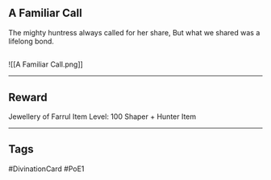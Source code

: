 ## A Familiar Call
The mighty huntress always called for her share,
But what we shared was a lifelong bond.
## 
![[A Familiar Call.png]]

---
## Reward
Jewellery of Farrul
Item Level: 100
Shaper + Hunter Item

---
## Tags
#DivinationCard
#PoE1